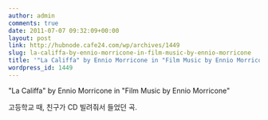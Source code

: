 ```yaml
---
author: admin
comments: true
date: 2011-07-07 09:32:09+00:00
layout: post
link: http://hubnode.cafe24.com/wp/archives/1449
slug: la-califfa-by-ennio-morricone-in-film-music-by-ennio-morricone
title: '"La Califfa" by Ennio Morricone in "Film Music by Ennio Morricone"'
wordpress_id: 1449
---
```


"La Califfa" by Ennio Morricone in "Film Music by Ennio Morricone"

고등학교 때, 친구가 CD 빌려줘서 들었던 곡.



